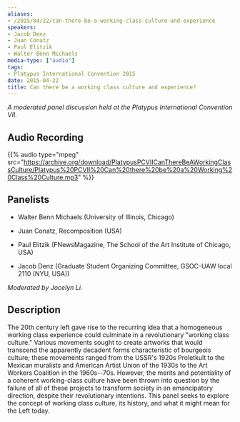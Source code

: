 ```yaml
---
aliases:
- /2015/04/22/can-there-be-a-working-class-culture-and-experience
speakers:
- Jacob Denz
- Juan Conatz
- Paul Elitzik
- Walter Benn Michaels
media-type: ["audio"]
tags:
- Platypus International Convention 2015
date: 2015-04-22
title: Can there be a working class culture and experience?
---
```


_A moderated panel discussion held at the Platypus International Convention VII._

## Audio Recording

{{% audio type="mpeg" src="https://archive.org/download/PlatypusPCVIICanThereBeAWorkingClassCulture/Platypus%20PCVII%20Can%20there%20be%20a%20Working%20Class%20Culture.mp3" %}}

## Panelists

- Walter Benn Michaels (University of Illinois, Chicago)

- Juan Conatz, Recomposition (USA)

- Paul Elitzik (FNewsMagazine, The School of the Art Institute of Chicago, USA)

- Jacob Denz (Graduate Student Organizing Committee, GSOC-UAW local 2110 (NYU, USA))

_Moderated by Jocelyn Li._

## Description

The 20th century left gave rise to the recurring idea that a homogeneous working class experience could culminate in a revolutionary "working class culture." Various movements sought to create artworks that would transcend the apparently decadent forms characteristic of bourgeois culture; these movements ranged from the USSR's 1920s Proletkult to the Mexican muralists and American Artist Union of the 1930s to the Art Workers Coalition in the 1960s--70s. However, the merits and potentiality of a coherent working-class culture have been thrown into question by the failure of all of these projects to transform society in an emancipatory direction, despite their revolutionary intentions. This panel seeks to explore the concept of working class culture, its history, and what it might mean for the Left today.
